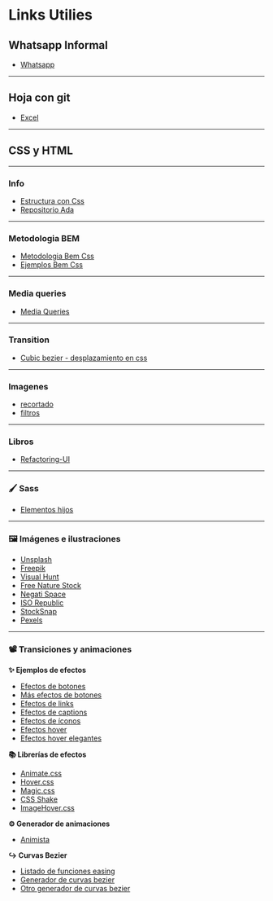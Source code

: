 # Links Utilies

## Whatsapp Informal
* [Whatsapp](https://chat.whatsapp.com/FITnT2uLtaHGxVCnjykYTf)
---
## Hoja con git
* [Excel](https://docs.google.com/spreadsheets/d/1cIMhblFctxDVahZRbjHvri96yE5LH9Wi5Q6rrAGpjUc/edit) 
---
## CSS y HTML
---
### Info
* [Estructura con Css](http://es.learnlayout.com/toc.html)
* [Repositorio Ada](https://github.com/Ada-IT/bootcamp-frontend)
---
### Metodologia BEM

* [Metodologia Bem Css](http://getbem.com/introduction/)
* [Ejemplos Bem Css](https://9elements.com/bem-cheat-sheet)
---
### Media queries
* [Media Queries](https://www.freecodecamp.org/news/how-to-start-thinking-responsively/)
---
### Transition
* [Cubic bezier - desplazamiento en css](https://ada7matm.github.io/pages/transition.html)
---
### Imagenes

* [recortado](https://alligator.io/css/cropping-images-object-fit/)
* [filtros](https://blog.endeos.com/8-filtros-css-para-imagenes-que-todo-disenador-web-deberia-conocer/)
---
### Libros

* [Refactoring-UI](https://github.com/sivaraj-v/tech-updates/blob/master/PDF/Refactoring-UI.pdf)
---
### 🖌️ Sass

* [Elementos hijos](http://lukyvj.github.io/family.scss/)
---
### 🖼️ Imágenes e ilustraciones

* [Unsplash](https://unsplash.com/)
* [Freepik](https://www.freepik.es/)
* [Visual Hunt](https://visualhunt.com/)
* [Free Nature Stock](https://freenaturestock.com/)
* [Negati Space](https://negativespace.co/)
* [ISO Republic](https://isorepublic.com/)
* [StockSnap](https://stocksnap.io/)
* [Pexels](https://www.pexels.com)
---
### 📽️ Transiciones y animaciones

**✨ Ejemplos de efectos**

* [Efectos de botones](https://tympanus.net/Development/CreativeButtons/)
* [Más efectos de botones](https://tympanus.net/Development/ButtonStylesInspiration/)
* [Efectos de links](https://tympanus.net/Development/CreativeLinkEffects/)
* [Efectos de captions](https://tympanus.net/Tutorials/CaptionHoverEffects/)
* [Efectos de íconos](https://tympanus.net/Development/IconHoverEffects/#set-1)
* [Efectos hover](https://tympanus.net/Tutorials/OriginalHoverEffects/index.html)
* [Efectos hover elegantes](https://tympanus.net/Development/HoverEffectIdeas/)

**📚 Librerías de efectos**

* [Animate.css](https://daneden.github.io/animate.css/)
* [Hover.css](http://ianlunn.github.io/Hover/)
* [Magic.css](https://www.minimamente.com/project/magic/)
* [CSS Shake](http://elrumordelaluz.github.io/csshake/#1)
* [ImageHover.css](https://imagehover.io/)

**⚙️ Generador de animaciones**

* [Animista](https://animista.net/)

**↪️ Curvas Bezier**

* [Listado de funciones easing](https://easings.net/)
* [Generador de curvas bezier](https://matthewlein.com/tools/ceaser)
* [Otro generador de curvas bezier](https://cubic-bezier.com/)